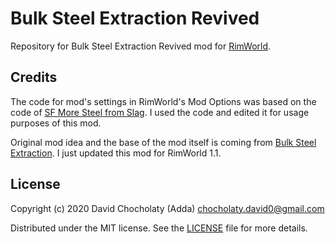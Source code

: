 # Bulk Steel Extraction Revived
Repository for Bulk Steel Extraction Revived mod for [RimWorld](https://rimworldgame.com).

[comment]: # "## History"
[comment]: # "## Usage"
[comment]: # "## Contributing"
[comment]: # "## History"

## Credits
The code for mod's settings in RimWorld's Mod Options was based on the code of [SF More Steel from Slag](https://steamcommunity.com/sharedfiles/filedetails/?id=1558034969). I used the code and edited it for usage purposes of this mod.

Original mod idea and the base of the mod itself is coming from [Bulk Steel Extraction](https://steamcommunity.com/sharedfiles/filedetails/?id=1245543428). I just updated this mod for RimWorld 1.1.

## License
Copyright (c) 2020 David Chocholaty (Adda) chocholaty.david0@gmail.com

Distributed under the MIT license. See the [LICENSE](LICENSE) file for more details.
